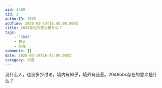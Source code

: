```yaml
---
aid: 3469
cid: 1
authorID: 3505
addTime: 2020-03-14T16:45:00.000Z
title: 2049存在的意义是什么？
tags:
    - '2049'
    - 意义
    - 存在
comments: []
date: 2020-03-14T16:45:00.000Z
category: 问答
---
```


没什么人，也没多少讨论。墙内有知乎，墙外有品葱。2049bbs存在的意义是什么？
